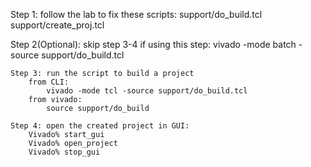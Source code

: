 
Step 1: follow the lab to fix these scripts:
    support/do_build.tcl
    support/create_proj.tcl

Step 2(Optional): skip step 3-4 if using this step:
    vivado -mode batch -source support/do_build.tcl

    Step 3: run the script to build a project
        from CLI:    
            vivado -mode tcl -source support/do_build.tcl
        from vivado: 
            source support/do_build

    Step 4: open the created project in GUI:
        Vivado% start_gui
        Vivado% open_project
        Vivado% stop_gui


